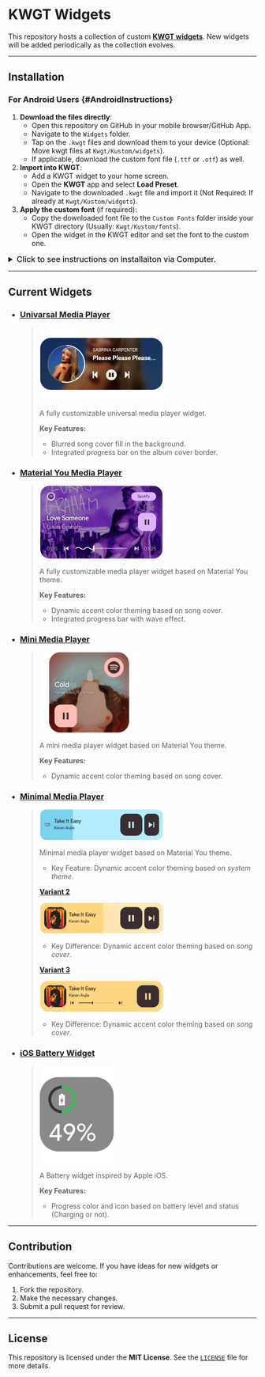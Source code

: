 # KWGT Widgets

This repository hosts a collection of custom [**KWGT widgets**](https://docs.kustom.rocks/docs/downloads/download-kwgt/). New widgets will be added periodically as the collection evolves.

---

## Installation

### For Android Users {#AndroidInstructions}
1. **Download the files directly**:
   - Open this repository on GitHub in your mobile browser/GitHub App.  
   - Navigate to the `Widgets` folder.  
   - Tap on the `.kwgt` files and download them to your device (Optional: Move kwgt files at `Kwgt/Kustom/widgets`).
   - If applicable, download the custom font file (`.ttf` or `.otf`) as well.  
2. **Import into KWGT**:
   - Add a KWGT widget to your home screen.  
   - Open the **KWGT** app and select **Load Preset**.  
   - Navigate to the downloaded `.kwgt` file and import it (Not Required: If already at `Kwgt/Kustom/widgets`).
3. **Apply the custom font** (if required):
   - Copy the downloaded font file to the `Custom Fonts` folder inside your KWGT directory (Usually: `Kwgt/Kustom/fonts`).
   - Open the widget in the KWGT editor and set the font to the custom one.

<details>
  <summary style="font-weight:500; font-size:16px;"><a>Click to see instructions on installaiton via Computer.</a></summary>

1. **Download the files**:
   - Clone or download the repository:
     ```bash
     git clone https://github.com/AumGupta/KWGT-Widgets.git
     ```
   - Alternatively, download the repository as a `.zip` file from the GitHub page and extract it.
2. **Transfer to your Android device**:
   - Connect your device to your computer via USB or use a file transfer tool.  
   - Copy the `.kwgt` files from the `Widgets` folder to your device's storage at `Kwgt/Kustom/widgets`.  
   - If applicable, copy the custom font file (`.ttf` or `.otf`) to your device at `Kwgt/Kustom/fonts`.  
3. **Import into KWGT**:
   - Follow the same steps as [above](#AndroidInstructions) for importing into the KWGT app and applying the font.
</details>

---

## Current Widgets

- ### [Univarsal Media Player](widgets/Universal_Media_Player.kwgt)
  
  > <img src="previews/Universal_Media_Player.kwgt.png" alt="Preview" style="width:250px;"/>
  >
  > A fully customizable universal media player widget.
  > 
  > **Key Features:**  
  > - Blurred song cover fill in the background.  
  > - Integrated progress bar on the album cover border.


- ### [Material You Media Player](widgets/Material3_Expanded_Media_Player.kwgt)
  
  > <img src="previews/Material3_Expanded_Media_Player.kwgt.png" alt="Preview" style="width:250px;"/>
  >
  > A fully customizable media player widget based on Material You theme.
  > 
  > **Key Features:**  
  > - Dynamic accent color theming based on song cover.  
  > - Integrated progress bar with wave effect.

- ### [Mini Media Player](widgets/Mini_Media_Player.kwgt)
  
  > <img src="previews/Mini_Media_Player.kwgt.png" alt="Preview" style="width:200px;"/>
  >
  > A mini media player widget based on Material You theme.
  > 
  > **Key Features:**  
  > - Dynamic accent color theming based on song cover.

- ### [Minimal Media Player](widgets/Minimal_Media_Player.kwgt)
  > <img src="previews/Minimal_Media_Player.kwgt.png" alt="Preview" style="width:250px;"/>
  >
  > Minimal media player widget based on Material You theme.
  >
  > - Key Feature: Dynamic accent color theming based on *system theme*.  
  >
  > [**Variant 2**](widgets/Minimal_Media_Player_2.kwgt)
  >
  >
  > <img src="previews/Minimal_Media_Player_2.kwgt.png" alt="Preview" style="width:250px;"/>
  >
  > - Key Difference:  Dynamic accent color theming based on *song cover*.  
  >
  >[**Variant 3**](widgets/Minimal_Media_Player_3.kwgt)
  >
  > <img src="previews/Minimal_Media_Player_3.kwgt.png" alt="Preview" style="width:250px;"/>
  >
  >
  > - Key Difference:  Dynamic accent color theming based on *song cover*.  

- ### [iOS Battery Widget](widgets/iOS_Battery_Widget.kwgt)
  
  > <img src="previews/iOS_Battery_Widget.kwgt.png" alt="Preview" style="width:150px;"/>
  >
  > A Battery widget inspired by Apple iOS.
  > 
  > **Key Features:**  
  > - Progress color and icon based on battery level and status (Charging or not).

---

## Contribution  

Contributions are welcome. If you have ideas for new widgets or enhancements, feel free to:  
1. Fork the repository.  
2. Make the necessary changes.  
3. Submit a pull request for review.

---

## License  

This repository is licensed under the **MIT License**. See the [`LICENSE`](LICENSE) file for more details.

